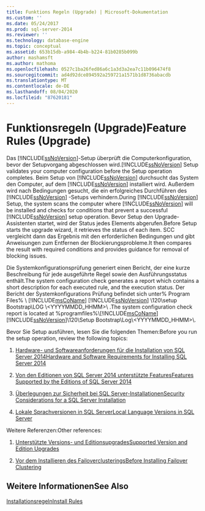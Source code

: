 ```yaml
---
title: Funktions Regeln (Upgrade) | Microsoft-Dokumentation
ms.custom: ''
ms.date: 05/24/2017
ms.prod: sql-server-2014
ms.reviewer: ''
ms.technology: database-engine
ms.topic: conceptual
ms.assetid: 653b15db-a984-4b4b-b224-81b0285b099b
author: mashamsft
ms.author: mathoma
ms.openlocfilehash: 0527c1ba26fed86a6c1a3d3a2ea7c11b096474f8
ms.sourcegitcommit: ad4d92dce894592a259721a1571b1d8736abacdb
ms.translationtype: MT
ms.contentlocale: de-DE
ms.lasthandoff: 08/04/2020
ms.locfileid: "87620181"
---
```

# <a name="feature-rules-upgrade"></a><span data-ttu-id="98ec1-102">Funktionsregeln (Upgrade)</span><span class="sxs-lookup"><span data-stu-id="98ec1-102">Feature Rules (Upgrade)</span></span>
  <span data-ttu-id="98ec1-103">Das [!INCLUDE[ssNoVersion](../../includes/ssnoversion-md.md)]-Setup überprüft die Computerkonfiguration, bevor der Setupvorgang abgeschlossen wird.</span><span class="sxs-lookup"><span data-stu-id="98ec1-103">[!INCLUDE[ssNoVersion](../../includes/ssnoversion-md.md)] Setup validates your computer configuration before the Setup operation completes.</span></span> <span data-ttu-id="98ec1-104">Beim Setup von [!INCLUDE[ssNoVersion](../../includes/ssnoversion-md.md)] durchsucht das System den Computer, auf dem [!INCLUDE[ssNoVersion](../../includes/ssnoversion-md.md)] installiert wird. Außerdem wird nach Bedingungen gesucht, die ein erfolgreiches Durchführen des [!INCLUDE[ssNoVersion](../../includes/ssnoversion-md.md)] -Setups verhindern.</span><span class="sxs-lookup"><span data-stu-id="98ec1-104">During [!INCLUDE[ssNoVersion](../../includes/ssnoversion-md.md)] Setup, the system scans the computer where [!INCLUDE[ssNoVersion](../../includes/ssnoversion-md.md)] will be installed and checks for conditions that prevent a successful [!INCLUDE[ssNoVersion](../../includes/ssnoversion-md.md)] setup operation.</span></span> <span data-ttu-id="98ec1-105">Bevor Setup den Upgrade-Assistenten startet, wird der Status jedes Elements abgerufen.</span><span class="sxs-lookup"><span data-stu-id="98ec1-105">Before Setup starts the upgrade wizard, it retrieves the status of each item.</span></span> <span data-ttu-id="98ec1-106">SCC vergleicht dann das Ergebnis mit den erforderlichen Bedingungen und gibt Anweisungen zum Entfernen der Blockierungsprobleme.</span><span class="sxs-lookup"><span data-stu-id="98ec1-106">It then compares the result with required conditions and provides guidance for removal of blocking issues.</span></span>  
  
 <span data-ttu-id="98ec1-107">Die Systemkonfigurationsprüfung generiert einen Bericht, der eine kurze Beschreibung für jede ausgeführte Regel sowie den Ausführungsstatus enthält.</span><span class="sxs-lookup"><span data-stu-id="98ec1-107">The system configuration check generates a report which contains a short description for each executed rule, and the execution status.</span></span> <span data-ttu-id="98ec1-108">Der Bericht der Systemkonfigurations Prüfung befindet sich unter% Program Files% \\ [!INCLUDE[msCoName](../../includes/msconame-md.md)] [!INCLUDE[ssNoVersion](../../includes/ssnoversion-md.md)] \120\setup Bootstrap\LOG \\<YYYYMMDD_HHMM>\\ .</span><span class="sxs-lookup"><span data-stu-id="98ec1-108">The system configuration check report is located at %programfiles%\\[!INCLUDE[msCoName](../../includes/msconame-md.md)][!INCLUDE[ssNoVersion](../../includes/ssnoversion-md.md)]\120\Setup Bootstrap\Log\\<YYYYMMDD_HHMM>\\.</span></span>  
  
 <span data-ttu-id="98ec1-109">Bevor Sie Setup ausführen, lesen Sie die folgenden Themen:</span><span class="sxs-lookup"><span data-stu-id="98ec1-109">Before you run the setup operation, review the following topics:</span></span>  
  
1.  [<span data-ttu-id="98ec1-110">Hardware- und Softwareanforderungen für die Installation von SQL Server 2014</span><span class="sxs-lookup"><span data-stu-id="98ec1-110">Hardware and Software Requirements for Installing SQL Server 2014</span></span>](hardware-and-software-requirements-for-installing-sql-server.md)  
  
2.  [<span data-ttu-id="98ec1-111">Von den Editionen von SQL Server 2014 unterstützte Features</span><span class="sxs-lookup"><span data-stu-id="98ec1-111">Features Supported by the Editions of SQL Server 2014</span></span>](../../../2014/getting-started/features-supported-by-the-editions-of-sql-server-2014.md)  
  
3.  [<span data-ttu-id="98ec1-112">Überlegungen zur Sicherheit bei SQL Server-Installationen</span><span class="sxs-lookup"><span data-stu-id="98ec1-112">Security Considerations for a SQL Server Installation</span></span>](../../../2014/sql-server/install/security-considerations-for-a-sql-server-installation.md)  
  
4.  [<span data-ttu-id="98ec1-113">Lokale Sprachversionen in SQL Server</span><span class="sxs-lookup"><span data-stu-id="98ec1-113">Local Language Versions in SQL Server</span></span>](../../../2014/sql-server/install/local-language-versions-in-sql-server.md)  
  
 <span data-ttu-id="98ec1-114">Weitere Referenzen:</span><span class="sxs-lookup"><span data-stu-id="98ec1-114">Other references:</span></span>  
  
1.  [<span data-ttu-id="98ec1-115">Unterstützte Versions- und Editionsupgrades</span><span class="sxs-lookup"><span data-stu-id="98ec1-115">Supported Version and Edition Upgrades</span></span>](../../database-engine/install-windows/supported-version-and-edition-upgrades.md)  
  
2.  [<span data-ttu-id="98ec1-116">Vor dem Installieren des Failoverclusterings</span><span class="sxs-lookup"><span data-stu-id="98ec1-116">Before Installing Failover Clustering</span></span>](../failover-clusters/install/before-installing-failover-clustering.md)  
  
## <a name="see-also"></a><span data-ttu-id="98ec1-117">Weitere Informationen</span><span class="sxs-lookup"><span data-stu-id="98ec1-117">See Also</span></span>  
 [<span data-ttu-id="98ec1-118">Installationsregeln</span><span class="sxs-lookup"><span data-stu-id="98ec1-118">Install Rules</span></span>](../../../2014/sql-server/install/install-rules.md)  
  
  
